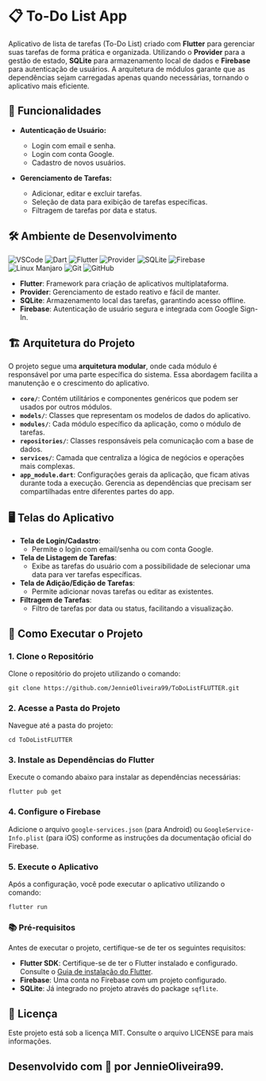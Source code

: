 # 📋 To-Do List App

Aplicativo de lista de tarefas (To-Do List) criado com **Flutter** para gerenciar suas tarefas de forma prática e organizada. Utilizando o **Provider** para a gestão de estado, **SQLite** para armazenamento local de dados e **Firebase** para autenticação de usuários. A arquitetura de módulos garante que as dependências sejam carregadas apenas quando necessárias, tornando o aplicativo mais eficiente.

## 🚀 Funcionalidades

- **Autenticação de Usuário:**
  - Login com email e senha.
  - Login com conta Google.
  - Cadastro de novos usuários.

- **Gerenciamento de Tarefas:**
  - Adicionar, editar e excluir tarefas.
  - Seleção de data para exibição de tarefas específicas.
  - Filtragem de tarefas por data e status.

## 🛠️ Ambiente de Desenvolvimento
![VSCode](https://img.shields.io/badge/VSCode-007ACC?logo=visual-studio-code&logoColor=white&style=for-the-badge)
![Dart](https://img.shields.io/badge/Dart-0175C2?logo=dart&logoColor=white&style=for-the-badge)
![Flutter](https://img.shields.io/badge/Flutter-02569B?logo=flutter&logoColor=white&style=for-the-badge)
![Provider](https://img.shields.io/badge/Provider-007ACC?logo=flutter&logoColor=white&style=for-the-badge)
![SQLite](https://img.shields.io/badge/SQLite-003B57?logo=sqlite&logoColor=white&style=for-the-badge)
![Firebase](https://img.shields.io/badge/Firebase-FFCA28?logo=firebase&logoColor=black&style=for-the-badge)
![Linux Manjaro](https://img.shields.io/badge/Linux%20Manjaro-007A33?logo=linux-manjaro&logoColor=white&style=for-the-badge)
![Git](https://img.shields.io/badge/Git-F05032?logo=git&logoColor=white&style=for-the-badge)
![GitHub](https://img.shields.io/badge/GitHub-181717?logo=github&logoColor=white&style=for-the-badge)


- **Flutter**: Framework para criação de aplicativos multiplataforma.
- **Provider**: Gerenciamento de estado reativo e fácil de manter.
- **SQLite**: Armazenamento local das tarefas, garantindo acesso offline.
- **Firebase**: Autenticação de usuário segura e integrada com Google Sign-In.

## 🏗️ Arquitetura do Projeto

O projeto segue uma **arquitetura modular**, onde cada módulo é responsável por uma parte específica do sistema. Essa abordagem facilita a manutenção e o crescimento do aplicativo.

- **`core/`**: Contém utilitários e componentes genéricos que podem ser usados por outros módulos.
- **`models/`**: Classes que representam os modelos de dados do aplicativo.
- **`modules/`**: Cada módulo específico da aplicação, como o módulo de tarefas.
- **`repositories/`**: Classes responsáveis pela comunicação com a base de dados.
- **`services/`**: Camada que centraliza a lógica de negócios e operações mais complexas.
- **`app_module.dart`**: Configurações gerais da aplicação, que ficam ativas durante toda a execução. Gerencia as dependências que precisam ser compartilhadas entre diferentes partes do app.

## 🖥️ Telas do Aplicativo

- **Tela de Login/Cadastro**: 
  - Permite o login com email/senha ou com conta Google.
- **Tela de Listagem de Tarefas**: 
  - Exibe as tarefas do usuário com a possibilidade de selecionar uma data para ver tarefas específicas.
- **Tela de Adição/Edição de Tarefas**:
  - Permite adicionar novas tarefas ou editar as existentes.
- **Filtragem de Tarefas**:
  - Filtro de tarefas por data ou status, facilitando a visualização.

## 📲 Como Executar o Projeto

### 1. Clone o Repositório

Clone o repositório do projeto utilizando o comando:

`git clone https://github.com/JennieOliveira99/ToDoListFLUTTER.git`

### 2. Acesse a Pasta do Projeto

Navegue até a pasta do projeto:

`cd ToDoListFLUTTER`

### 3. Instale as Dependências do Flutter

Execute o comando abaixo para instalar as dependências necessárias:

`flutter pub get`

### 4. Configure o Firebase

Adicione o arquivo `google-services.json` (para Android) ou `GoogleService-Info.plist` (para iOS) conforme as instruções da documentação oficial do Firebase.

### 5. Execute o Aplicativo

Após a configuração, você pode executar o aplicativo utilizando o comando:

`flutter run`

### 📚 Pré-requisitos

Antes de executar o projeto, certifique-se de ter os seguintes requisitos:

- **Flutter SDK**: Certifique-se de ter o Flutter instalado e configurado. Consulte o [Guia de instalação do Flutter](https://flutter.dev/docs/get-started/install).
- **Firebase**: Uma conta no Firebase com um projeto configurado.
- **SQLite**: Já integrado no projeto através do package `sqflite`.


## 📄 Licença
Este projeto está sob a licença MIT. Consulte o arquivo LICENSE para mais informações.



## Desenvolvido com 💙 por JennieOliveira99.

